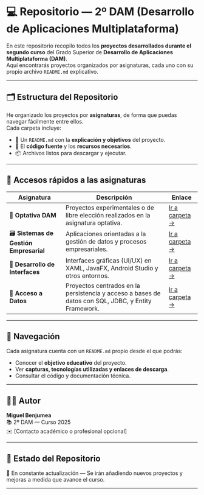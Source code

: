 # 💻 Repositorio — 2º DAM (Desarrollo de Aplicaciones Multiplataforma)

En este repositorio recopilo todos los **proyectos desarrollados durante el segundo curso** del Grado Superior de **Desarrollo de Aplicaciones Multiplataforma (DAM)**.  
Aquí encontrarás proyectos organizados por asignaturas, cada uno con su propio archivo `README.md` explicativo.

---

## 🗂️ Estructura del Repositorio

He organizado los proyectos por **asignaturas**, de forma que puedas navegar fácilmente entre ellos.  
Cada carpeta incluye:
- 📘 Un `README.md` con la **explicación y objetivos** del proyecto.  
- 🧩 El **código fuente** y los **recursos necesarios**.  
- 📦 Archivos listos para descargar y ejecutar.  

---

## 🚀 Accesos rápidos a las asignaturas

| Asignatura | Descripción | Enlace |
|-------------|--------------|--------|
| 🧠 **Optativa DAM** | Proyectos experimentales o de libre elección realizados en la asignatura optativa. | [Ir a carpeta →](./optativa_dam) |
| 🗃️ **Sistemas de Gestión Empresarial** | Aplicaciones orientadas a la gestión de datos y procesos empresariales. | [Ir a carpeta →](./sistemas_de_gestion) |
| 🎨 **Desarrollo de Interfaces** | Interfaces gráficas (UI/UX) en XAML, JavaFX, Android Studio y otros entornos. | [Ir a carpeta →](./desarrollo_de_interfaces) |
| 🔌 **Acceso a Datos** | Proyectos centrados en la persistencia y acceso a bases de datos con SQL, JDBC, y Entity Framework. | [Ir a carpeta →](./acceso_a_datos) |

---

## 📖 Navegación
Cada asignatura cuenta con un `README.md` propio desde el que podrás:
- Conocer el **objetivo educativo** del proyecto.  
- Ver **capturas, tecnologías utilizadas y enlaces de descarga**.  
- Consultar el código y documentación técnica.  

---

## 🧑‍💻 Autor
**Miguel Benjumea**  
📚 2º DAM — Curso 2025  
✉️ [Contacto académico o profesional opcional]

---

## 🏁 Estado del Repositorio
📅 En constante actualización — Se irán añadiendo nuevos proyectos y mejoras a medida que avance el curso.

---

